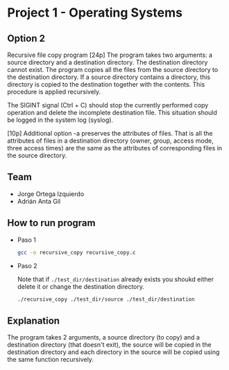 # Project 1 - Operating Systems

## Option 2

Recursive file copy program [24p]
The program takes two arguments: a source directory and a destination directory. The destination directory cannot exist. The program copies all the files from the source directory to the destination directory. If a source directory contains a directory, this directory is copied to the destination together with the contents. This procedure is applied recursively.

The SIGINT signal (Ctrl + C) should stop the currently performed copy operation and delete the incomplete destination file. This situation should be logged in the system log (syslog).

[10p] Additional option -a preserves the attributes of files. That is all the attributes of files in a destination directory (owner, group, access mode, three access times) are the same as the attributes of corresponding files in the source directory.

## Team

- Jorge Ortega Izquierdo
- Adrián Anta Gil

## How to run program

- Paso 1

  ```bash
  gcc -o recursive_copy recursive_copy.c
  ```

- Paso 2

  Note that if `./test_dir/destination` already exists you shoukd either delete it or change the destination directory.

  ```bash
  ./recursive_copy ./test_dir/source ./test_dir/destination
  ```

## Explanation

The program takes 2 arguments, a source directory (to copy) and a destination directory (that doesn't exit), the source will be copied in the destination directory and each directory in the source will be copied using the same function recursively.
